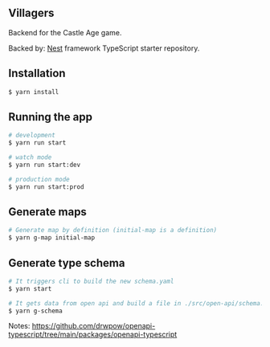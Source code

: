 ## Villagers

Backend for the Castle Age game.

Backed by: [Nest](https://github.com/nestjs/nest) framework TypeScript starter repository.

## Installation

```bash
$ yarn install
```

## Running the app

```bash
# development
$ yarn run start

# watch mode
$ yarn run start:dev

# production mode
$ yarn run start:prod
```

## Generate maps

```bash
# Generate map by definition (initial-map is a definition)
$ yarn g-map initial-map
```

## Generate type schema

```bash
# It triggers cli to build the new schema.yaml
$ yarn start

# It gets data from open api and build a file in ./src/open-api/schema.ts, this can be copy and paste into castle_age
$ yarn g-schema
```

Notes:
https://github.com/drwpow/openapi-typescript/tree/main/packages/openapi-typescript

